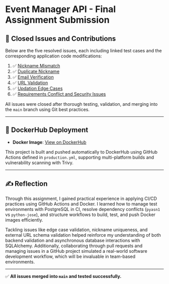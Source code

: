 # Event Manager API - Final Assignment Submission

## 🔧 Closed Issues and Contributions

Below are the five resolved issues, each including linked test cases and the corresponding application code modifications:

1. ✅ [Nickname Mismatch](https://github.com/arunav16/event_manager/issues/1)
2. ✅ [Duplicate Nickname](https://github.com/arunav16/event_manager/issues/4)
3. ✅ [Email Verification](https://github.com/arunav16/event_manager/issues/6)
4. ✅ [URL Validation](https://github.com/arunav16/event_manager/issues/8)
5. ✅ [Updation Edge Cases](https://github.com/arunav16/event_manager/issues/11)
6. ✅ [Requirements Conflict and Security Issues](https://github.com/arunav16/event_manager/issues/13)

All issues were closed after thorough testing, validation, and merging into the `main` branch using Git best practices.

---

## 🐳 DockerHub Deployment

- **Docker Image**: [View on DockerHub](https://hub.docker.com/repository/docker/arunav16/event_manager/general)

This project is built and pushed automatically to DockerHub using GitHub Actions defined in `production.yml`, supporting multi-platform builds and vulnerability scanning with Trivy.

---

## ✍️ Reflection

Through this assignment, I gained practical experience in applying CI/CD practices using GitHub Actions and Docker. I learned how to manage test environments with PostgreSQL in CI, resolve dependency conflicts (`pyasn1` vs `python-jose`), and structure workflows to build, test, and push Docker images efficiently.

Tackling issues like edge case validation, nickname uniqueness, and external URL schema validation helped reinforce my understanding of both backend validation and asynchronous database interactions with SQLAlchemy. Additionally, collaborating through pull requests and managing issues in a GitHub project simulated a real-world software development workflow, which will be invaluable in team-based environments.

---

✅ **All issues merged into `main` and tested successfully.**
